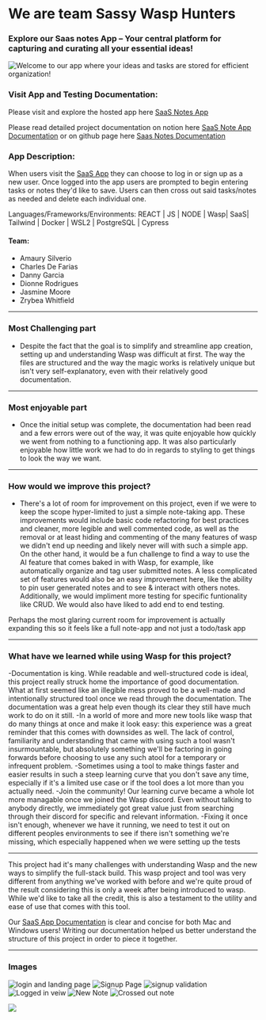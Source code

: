 # We are team Sassy Wasp Hunters

### Explore our Saas notes App – Your central platform for capturing and curating all your essential ideas!
![Welcome to our app where your ideas and tasks are stored for efficient organization!](https://i.imgur.com/XIpqtqv.png)


### Visit App and Testing Documentation:
Please visit and explore the hosted app here [SaaS Notes App](https://leons-notes-app-client.fly.dev/) 

Please read detailed project documentation on notion here [SaaS Note App Documentation](https://www.notion.so/Ascend-SaaS-Notes-Documentation-Notes-c108933b15db4944a97d95c4c0882236?pvs=4) or on github page here [Saas Notes Documentation](https://charlesdefarias.github.io/documentation.html)

### App Description:
When users visit the [SaaS App](https://leons-notes-app-client.fly.dev/) they can choose to log in or sign up as a new user. Once logged into the app users are prompted to begin entering tasks or notes they'd like to save. Users can then cross out said tasks/notes as needed and delete each individual one.

Languages/Frameworks/Environments: REACT | JS | NODE | Wasp| SaaS| Tailwind | Docker | WSL2 | PostgreSQL | Cypress

#### Team:
- Amaury Silverio
- Charles De Farias
- Danny Garcia
- Dionne Rodrigues
- Jasmine Moore
- Zrybea Whitfield

<hr>

### Most Challenging part
- Despite the fact that the goal is to simplify and streamline app creation, setting up and understanding Wasp was difficult at first. The way the files are structured and the way the magic works is relatively unique but isn't very self-explanatory, even with their relatively good documentation. 
<hr>

### Most enjoyable part
- Once the initial setup was complete, the documentation had been read and a few errors were out of the way, it was quite enjoyable how quickly we went from nothing to a functioning app. It was also particularly enjoyable how little work we had to do in regards to styling to get things to look the way we want.
<hr>

### How would we improve this project?
- There's a lot of room for improvement on this project, even if we were to keep the scope hyper-limited to just a simple note-taking app. These improvements would include basic code refactoring for best practices and cleaner, more legible and well commented code, as well as the removal or at least hiding and commenting of the many features of wasp we didn't end up needing and likely never will with such a simple app. On the other hand, it would be a fun challenge to find a way to use the AI feature that comes baked in with Wasp, for example, like automatically organize and tag user submitted notes.  A less complicated set of features would also be an easy improvement here, like the ability to pin user generated notes and to see & interact with others notes. Additionally, we would impliment more testing for specific funtionality like CRUD. We would also have liked to add end to end testing. 

Perhaps the most glaring current room for improvement is actually expanding this so it feels like a full note-app and not just a todo/task app
<hr>

### What have we learned while using Wasp for this project?
-Documentation is king. While readable and well-structured code is ideal, this project really struck home the importance of good documentation. What at first seemed like an illegible mess proved to be a well-made and intentionally structured tool once we read through the documentation. The documentation was a great help even though its clear they still have much work to do on it still.
-In a world of more and more new tools like wasp that do many things at once and make it look easy: this experience was a great reminder that this comes with downsides as well. The lack of control, familiarity and understanding that came with using such a tool wasn't insurmountable, but absolutely something we'll be factoring in going forwards before choosing to use any such atool for a temporary or infrequent problem.
-Sometimes using a tool to make things faster and easier results in such a steep learning curve that you don't save any time, especially if it's a limited use case or if the tool does a lot more than you actually need. 
-Join the community! Our learning curve became a whole lot more managable once we joined the Wasp discord. Even without talking to anybody directly, we immediately got great value just from searching through their discord for specific and relevant  information.
-Fixing it once isn't enough, whenever we have it running, we need to test it out on different peoples environments to see if there isn't something we're missing, which especially happened when we were setting up the tests
<hr>
This project had it's many challenges with understanding Wasp and the new ways to simplify the full-stack build. This wasp project and tool was very different from anything we've worked with before and we're quite proud of the result considering this is only a week after being introduced to wasp. While we'd like to take all the credit, this is also a testament to the utility and ease of use that comes with this tool.

Our [SaaS App Documentation](https://www.notion.so/Ascend-Notes-Documentation-29f35195934c41ccb28cb9b920610432?pvs=4) is clear and concise for both Mac and Windows users! Writing our documentation helped us better understand the structure of this project in order to piece it together. 
<hr>

### Images

![login and landing page](images/wasp%20doc/view1login.png)
![Signup Page](images/wasp%20doc/view2signup.png)
![signup validation](images/wasp%20doc/view3signupvalidation.png)
![Logged in veiw](images/wasp%20doc/view4LoggedIn.png)
![New Note](images/wasp%20doc/view5newNote.png)
![Crossed out note](images/wasp%20doc/view6crossedtask.png)

![](documentation.svg)